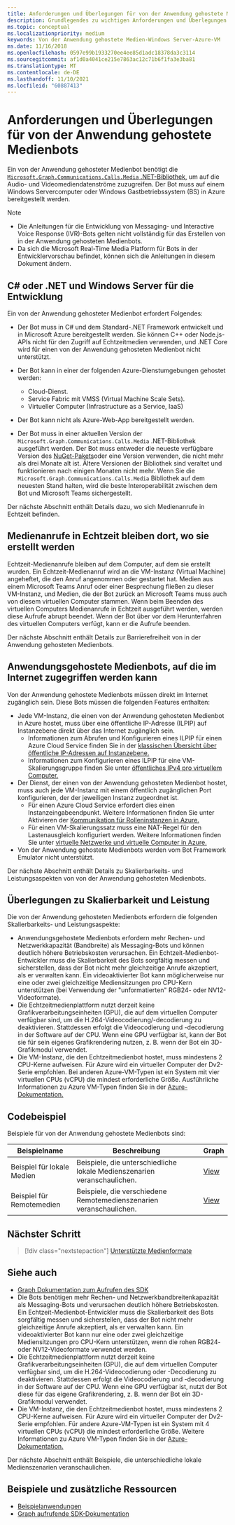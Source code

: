 ```yaml
---
title: Anforderungen und Überlegungen für von der Anwendung gehostete Medienbots
description: Grundlegendes zu wichtigen Anforderungen und Überlegungen sowie Überlegungen zur Skalierbarkeit und Leistung im Zusammenhang mit dem Erstellen von in der Anwendung gehosteten Medienbots für Microsoft Teams mithilfe von Codebeispielen und Beispielen.
ms.topic: conceptual
ms.localizationpriority: medium
keywords: Von der Anwendung gehostete Medien-Windows Server-Azure-VM
ms.date: 11/16/2018
ms.openlocfilehash: 0597e99b1933270ee4ee85d1adc18378da3c3114
ms.sourcegitcommit: af1d0a4041ce215e7863ac12c71b6f1fa3e3ba81
ms.translationtype: MT
ms.contentlocale: de-DE
ms.lasthandoff: 11/10/2021
ms.locfileid: "60887413"
---
```

# <a name="requirements-and-considerations-for-application-hosted-media-bots"></a>Anforderungen und Überlegungen für von der Anwendung gehostete Medienbots

Ein von der Anwendung gehosteter Medienbot benötigt die [ `Microsoft.Graph.Communications.Calls.Media` .NET-Bibliothek,](https://www.nuget.org/packages/Microsoft.Graph.Communications.Calls.Media/) um auf die Audio- und Videomediendatenströme zuzugreifen. Der Bot muss auf einem Windows Servercomputer oder Windows Gastbetriebssystem (BS) in Azure bereitgestellt werden.

> [!NOTE]
> * Die Anleitungen für die Entwicklung von Messaging- und Interactive Voice Response (IVR)-Bots gelten nicht vollständig für das Erstellen von in der Anwendung gehosteten Medienbots.
> * Da sich die Microsoft Real-Time Media Platform für Bots in der Entwicklervorschau befindet, können sich die Anleitungen in diesem Dokument ändern.

## <a name="c-or-net-and-windows-server-for-development"></a>C# oder .NET und Windows Server für die Entwicklung

Ein von der Anwendung gehosteter Medienbot erfordert Folgendes:

- Der Bot muss in C# und dem Standard-.NET Framework entwickelt und in Microsoft Azure bereitgestellt werden. Sie können C++ oder Node.js-APIs nicht für den Zugriff auf Echtzeitmedien verwenden, und .NET Core wird für einen von der Anwendung gehosteten Medienbot nicht unterstützt.

- Der Bot kann in einer der folgenden Azure-Dienstumgebungen gehostet werden:
    - Cloud-Dienst.
    - Service Fabric mit VMSS (Virtual Machine Scale Sets).
    - Virtueller Computer (Infrastructure as a Service, IaaS)  
  
- Der Bot kann nicht als Azure-Web-App bereitgestellt werden.

- Der Bot muss in einer aktuellen Version der `Microsoft.Graph.Communications.Calls.Media` .NET-Bibliothek ausgeführt werden. Der Bot muss entweder die neueste verfügbare Version des [NuGet-Pakets](https://www.nuget.org/packages/Microsoft.Graph.Communications.Calls.Media/)oder eine Version verwenden, die nicht mehr als drei Monate alt ist. Ältere Versionen der Bibliothek sind veraltet und funktionieren nach einigen Monaten nicht mehr. Wenn Sie die `Microsoft.Graph.Communications.Calls.Media` Bibliothek auf dem neuesten Stand halten, wird die beste Interoperabilität zwischen dem Bot und Microsoft Teams sichergestellt.

Der nächste Abschnitt enthält Details dazu, wo sich Medienanrufe in Echtzeit befinden.

## <a name="real-time-media-calls-stay-where-they-are-created"></a>Medienanrufe in Echtzeit bleiben dort, wo sie erstellt werden

Echtzeit-Medienanrufe bleiben auf dem Computer, auf dem sie erstellt wurden. Ein Echtzeit-Medienanruf wird an die VM-Instanz (Virtual Machine) angeheftet, die den Anruf angenommen oder gestartet hat. Medien aus einem Microsoft Teams Anruf oder einer Besprechung fließen zu dieser VM-Instanz, und Medien, die der Bot zurück an Microsoft Teams muss auch von diesem virtuellen Computer stammen. Wenn beim Beenden des virtuellen Computers Medienanrufe in Echtzeit ausgeführt werden, werden diese Aufrufe abrupt beendet. Wenn der Bot über vor dem Herunterfahren des virtuellen Computers verfügt, kann er die Aufrufe beenden.

Der nächste Abschnitt enthält Details zur Barrierefreiheit von in der Anwendung gehosteten Medienbots.

## <a name="application-hosted-media-bots-accessible-on-the-internet"></a>Anwendungsgehostete Medienbots, auf die im Internet zugegriffen werden kann

Von der Anwendung gehostete Medienbots müssen direkt im Internet zugänglich sein. Diese Bots müssen die folgenden Features enthalten:

- Jede VM-Instanz, die einen von der Anwendung gehosteten Medienbot in Azure hostet, muss über eine öffentliche IP-Adresse (ILPIP) auf Instanzebene direkt über das Internet zugänglich sein.
    - Informationen zum Abrufen und Konfigurieren eines ILPIP für einen Azure Cloud Service finden Sie in der [klassischen Übersicht über öffentliche IP-Adressen auf Instanzebene.](/azure/virtual-network/virtual-networks-instance-level-public-ip)
    - Informationen zum Konfigurieren eines ILPIP für eine VM-Skalierungsgruppe finden Sie unter [öffentliches IPv4 pro virtuellem Computer.](/azure/virtual-machine-scale-sets/virtual-machine-scale-sets-networking#public-ipv4-per-virtual-machine)
- Der Dienst, der einen von der Anwendung gehosteten Medienbot hostet, muss auch jede VM-Instanz mit einem öffentlich zugänglichen Port konfigurieren, der der jeweiligen Instanz zugeordnet ist.
    - Für einen Azure Cloud Service erfordert dies einen Instanzeingabeendpunkt. Weitere Informationen finden Sie unter Aktivieren der [Kommunikation für Rolleninstanzen in Azure.](/azure/cloud-services/cloud-services-enable-communication-role-instances)
    - Für einen VM-Skalierungssatz muss eine NAT-Regel für den Lastenausgleich konfiguriert werden. Weitere Informationen finden Sie unter [virtuelle Netzwerke und virtuelle Computer in Azure.](/azure/virtual-machines/windows/network-overview)
- Von der Anwendung gehostete Medienbots werden vom Bot Framework Emulator nicht unterstützt.

Der nächste Abschnitt enthält Details zu Skalierbarkeits- und Leistungsaspekten von von der Anwendung gehosteten Medienbots.

## <a name="scalability-and-performance-considerations"></a>Überlegungen zu Skalierbarkeit und Leistung

Die von der Anwendung gehosteten Medienbots erfordern die folgenden Skalierbarkeits- und Leistungsaspekte:
- Anwendungsgehostete Medienbots erfordern mehr Rechen- und Netzwerkkapazität (Bandbreite) als Messaging-Bots und können deutlich höhere Betriebskosten verursachen. Ein Echtzeit-Medienbot-Entwickler muss die Skalierbarkeit des Bots sorgfältig messen und sicherstellen, dass der Bot nicht mehr gleichzeitige Anrufe akzeptiert, als er verwalten kann. Ein videoaktivierter Bot kann möglicherweise nur eine oder zwei gleichzeitige Mediensitzungen pro CPU-Kern unterstützen (bei Verwendung der "unformatierten" RGB24- oder NV12-Videoformate).
- Die Echtzeitmedienplattform nutzt derzeit keine Grafikverarbeitungseinheiten (GPU), die auf dem virtuellen Computer verfügbar sind, um die H.264-Videocodierung/-decodierung zu deaktivieren. Stattdessen erfolgt die Videocodierung und -decodierung in der Software auf der CPU. Wenn eine GPU verfügbar ist, kann der Bot sie für sein eigenes Grafikrendering nutzen, z. B. wenn der Bot ein 3D-Grafikmodul verwendet.
- Die VM-Instanz, die den Echtzeitmedienbot hostet, muss mindestens 2 CPU-Kerne aufweisen. Für Azure wird ein virtueller Computer der Dv2-Serie empfohlen. Bei anderen Azure-VM-Typen ist ein System mit vier virtuellen CPUs (vCPU) die mindest erforderliche Größe. Ausführliche Informationen zu Azure VM-Typen finden Sie in der [Azure-Dokumentation.](/azure/virtual-machines/windows/sizes-general) 

## <a name="code-sample"></a>Codebeispiel

Beispiele für von der Anwendung gehostete Medienbots sind:

| **Beispielname** | **Beschreibung** | **Graph** |
|------------|-------------|-----------|
| Beispiel für lokale Medien | Beispiele, die unterschiedliche lokale Medienszenarien veranschaulichen. | [View](https://github.com/microsoftgraph/microsoft-graph-comms-samples/tree/master/Samples/V1.0Samples/LocalMediaSamples) |
| Beispiel für Remotemedien | Beispiele, die verschiedene Remotemedienszenarien veranschaulichen. | [View](https://github.com/microsoftgraph/microsoft-graph-comms-samples/tree/master/Samples/V1.0Samples/RemoteMediaSamples) |

## <a name="next-step"></a>Nächster Schritt

> [!div class="nextstepaction"]
> [Unterstützte Medienformate](~/resources/media-formats.md)

## <a name="see-also"></a>Siehe auch

- [Graph Dokumentation zum Aufrufen des SDK](https://microsoftgraph.github.io/microsoft-graph-comms-samples/docs/)
- Die Bots benötigen mehr Rechen- und Netzwerkbandbreitenkapazität als Messaging-Bots und verursachen deutlich höhere Betriebskosten. Ein Echtzeit-Medienbot-Entwickler muss die Skalierbarkeit des Bots sorgfältig messen und sicherstellen, dass der Bot nicht mehr gleichzeitige Anrufe akzeptiert, als er verwalten kann. Ein videoaktivierter Bot kann nur eine oder zwei gleichzeitige Mediensitzungen pro CPU-Kern unterstützen, wenn die rohen RGB24- oder NV12-Videoformate verwendet werden.
- Die Echtzeitmedienplattform nutzt derzeit keine Grafikverarbeitungseinheiten (GPU), die auf dem virtuellen Computer verfügbar sind, um die H.264-Videocodierung oder -Decodierung zu deaktivieren. Stattdessen erfolgt die Videocodierung und -decodierung in der Software auf der CPU. Wenn eine GPU verfügbar ist, nutzt der Bot diese für das eigene Grafikrendering, z. B. wenn der Bot ein 3D-Grafikmodul verwendet.
- Die VM-Instanz, die den Echtzeitmedienbot hostet, muss mindestens 2 CPU-Kerne aufweisen. Für Azure wird ein virtueller Computer der Dv2-Serie empfohlen. Für andere Azure-VM-Typen ist ein System mit 4 virtuellen CPUs (vCPU) die mindest erforderliche Größe. Weitere Informationen zu Azure VM-Typen finden Sie in der [Azure-Dokumentation.](/azure/virtual-machines/windows/sizes-general)

Der nächste Abschnitt enthält Beispiele, die unterschiedliche lokale Medienszenarien veranschaulichen.

## <a name="samples-and-additional-resources"></a>Beispiele und zusätzliche Ressourcen

- [Beispielanwendungen](https://github.com/microsoftgraph/microsoft-graph-comms-samples/tree/master/Samples/V1.0Samples/LocalMediaSamples)
- [Graph aufrufende SDK-Dokumentation](https://microsoftgraph.github.io/microsoft-graph-comms-samples/docs/)